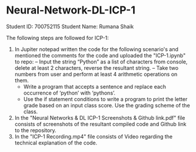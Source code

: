 # Neural-Network-DL-ICP-1

Student ID: 700752115 
Student Name: Rumana Shaik

The following steps are followed for ICP-1:

1. In Jupiter notepad written the code for the following scenario's and mentioned the comments for the code and uploaded the "ICP-1.ipynb" to repo:
   – Input the string “Python” as a list of characters from console, delete at least 2 characters, reverse the resultant string.
   – Take two numbers from user and perform at least 4 arithmetic operations on them.
   - Write a program that accepts a sentence and replace each occurrence of ‘python’ with ‘pythons’.
   - Use the if statement conditions to write a program to print the letter grade based on an input class score. Use the grading scheme of the class.
2. In the "Neural Networks & DL ICP-1 Screenshots & Github link.pdf" file consists of screenshots of the resultant compiled code and Github link to the repository.
3. In the "ICP-1 Recording.mp4" file consists of Video regarding the technical explanation of the code.
